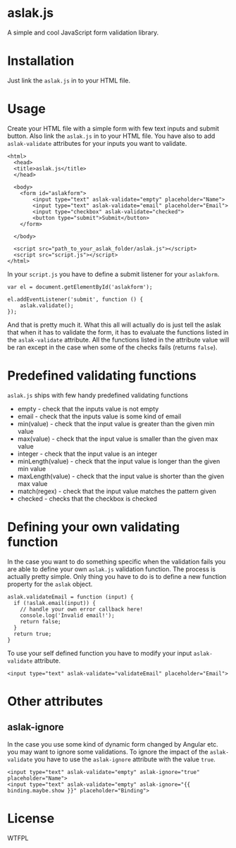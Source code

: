 # aslak.js
A simple and cool JavaScript form validation library.

# Installation
Just link the `aslak.js` in to your HTML file.

# Usage
Create your HTML file with a simple form with few text inputs and submit button. Also link the `aslak.js` in to your HTML file.
You have also to add `aslak-validate` attributes for your inputs you want to validate.

    <html>
      <head>
      <title>aslak.js</title>
      </head>
      
      <body>
      	<form id="aslakform">
      		<input type="text" aslak-validate="empty" placeholder="Name">
      		<input type="text" aslak-validate="email" placeholder="Email">
      		<input type="checkbox" aslak-validate="checked">
      		<button type="submit">Submit</button>
      	</form>
      
      </body>
      
      <script src="path_to_your_aslak_folder/aslak.js"></script>
      <script src="script.js"></script>
    </html>

In your `script.js` you have to define a submit listener for your `aslakform`.

    var el = document.getElementById('aslakform');
    
    el.addEventListener('submit', function () {
    	aslak.validate();
    });

And that is pretty much it. What this all will actually do is just tell the aslak that when it has to validate the form, it has to evaluate 
the functions listed in the `aslak-validate` attribute. All the functions listed in the attribute value will be ran except in the case 
when some of the checks fails (returns `false`).

# Predefined validating functions
`aslak.js` ships with few handy predefined validating functions
* empty - check that the inputs value is not empty
* email - check that the inputs value is some kind of email
* min(value) - check that the input value is greater than the given min value
* max(value) - check that the input value is smaller than the given max value
* integer - check that the input value is an integer
* minLength(value) - check that the input value is longer than the given min value
* maxLength(value) - check that the input value is shorter than the given max value
* match(regex) - check that the input value matches the pattern given
* checked - checks that the checkbox is checked

# Defining your own validating function
In the case you want to do something specific when the validation fails you are able to define your own `aslak.js` validation function.
The process is actually pretty simple. Only thing you have to do is to define a new function property for the `aslak` object.

    aslak.validateEmail = function (input) {
      if (!aslak.email(input)) {
        // handle your own error callback here!
        console.log('Invalid email!');
        return false;
      }
      return true;
    }

To use your self defined function you have to modify your input `aslak-validate` attribute.
      		
    <input type="text" aslak-validate="validateEmail" placeholder="Email">

# Other attributes

## aslak-ignore
In the case you use some kind of dynamic form changed by Angular etc. you may want to ignore some validations. To ignore the impact of the `aslak-validate` you have to use the `aslak-ignore` attribute with the value `true`.

    <input type="text" aslak-validate="empty" aslak-ignore="true" placeholder="Name">
    <input type="text" aslak-validate="empty" aslak-ignore="{{ binding.maybe.show }}" placeholder="Binding">

# License
WTFPL
